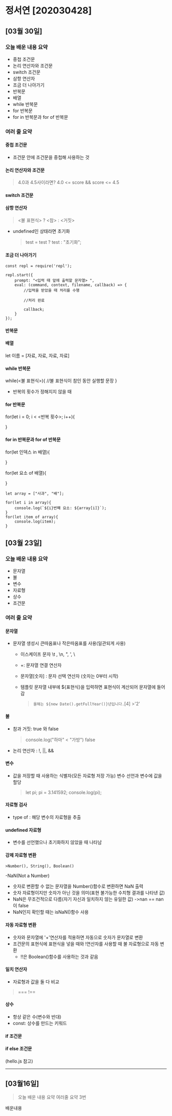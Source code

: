 # 정서연 [202030428]
## [03월 30일]
### 오늘 배운 내용 요약
- 중첩 조건문
- 논리 연산자와 조건문
- switch 조건문
- 삼항 연산자
- 조금 더 나아가기
- 반복문
- 배열
- while 반복문
- for 반복문
- for in 반복문과 for of 반복문

### 여러 줄 요약

#### 중첩 조건문
- 조건문 안에 조건문을 중첩해 사용하는 것

#### 논리 연산자와 조건문
>4.0과 4.5사이라면?
>4.0 <= score && score <= 4.5

#### switch 조건문

#### 삼항 연산자
> <불 표현식> ? <참> : <거짓>
- undefined인 상태라면 초기화
    >test = test ? test : "초기화";

#### 조금 더 나아가기
```
const repl = require('repl');

repl.start({
    prompt: "<입력 때 앞에 출력할 문자열> ",
    eval: (command, context, filename, callback) => {
        //입력을 받았을 때 처리를 수행

        //처리 완료

        callback;
    }
});
```

#### 반복문

#### 배열
let 이름 = [자료, 자료, 자료, 자료]

#### while 반복문
while(<불 표현식>){
    //불 표현식이 참인 동안 실행할 문장
}
- 반복의 횟수가 정해지지 않을 때

#### for 반복문
for(let i = 0; i < <반복 횟수>; i++){

}

#### for in 반복문과 for of 반복문
for(let 인덱스 in 배열){

}

for(let 요소 of 배열){

}
```
let array = ["사과", "배"];

for(let i in array){
    console.log(`${i}번째 요소: ${array[i]}`);
}
for(let item of array){
    console.log(item);
}
```

## [03월 23일]
### 오늘 배운 내용 요약
- 문자열
- 불
- 변수
- 자료형
- 상수
- 조건문

### 여러 줄 요약

#### 문자열
- 문자열 생성시 큰따옴표나 작은따옴표를 사용(일관되게 사용)
    - 이스케이프 문자
        \t , \n, \", \', \\
    - +: 문자열 연결 연산자
    - 문자열[숫자] : 문자 선택 연산자 (숫자는 0부터 시작)
    - 템플릿 문자열
        내부에 ${표현식}을 입력하면 표현식이 계산되어 문자열에 들어감
        
        >`올해는 ${new Date().getFullYear()}년입니다.`[4] >'2'
#### 불
- 참과 거짓: true 와 false
    >console.log("하마" < "가방")
    >false

- 논리 연산자 : !, ||, &&

#### 변수
- 값을 저장할 때 사용하는 식별자(모든 자료형 저장 가능)
변수 선언과 변수에 값을 할당
    >let pi; 
    >pi = 3.141592;
    >console.log(pi); 

#### 자료형 검사
- type of : 해당 변수의 자료형을 추출

#### undefined 자료형
- 변수를 선언했으나 초기화하지 않았을 때 나타남

#### 강제 자료형 변환
    >Number(), String(), Boolean()
    
-NaN(Not a Number)
- 숫자로 변환할 수 없는 문자열을 Number()함수로 변환하면 NaN 출력
- 숫자 자료형이지만 숫자가 아닌 것을 의미(표현 불가능한 수치형 결과를 나타낸 값)
- NaN은 무조건적으로 다름(자기 자신과 일치하지 않는 유일한 값) ->nan == nan이 false
- NaN인지 확인할 때는 isNaN()함수 사용
#### 자동 자료형 변환
- 숫자와 문자열에 '+'연산자를 적용하면 자동으로 숫자가 문자열로 변환
- 조건문의 표현식에 표현식을 넣을 때와 !연산자를 사용할 때 불 자료형으로 자동 변환
    - !!은 Boolean()함수를 사용하는 것과 같음

#### 일치 연산자
- 자료형과 값을 둘 다 비교
>=== 
>!==

#### 상수
- 항상 같은 수(변수와 반대)
- const: 상수를 만드는 키워드

#### if 조건문

#### if else 조건문
(hello.js 참고)

---
## [03월16일]
> 오늘 배운 내용 요약
> 여러줄 요약
> 3번

배운내용

<table>
</table>